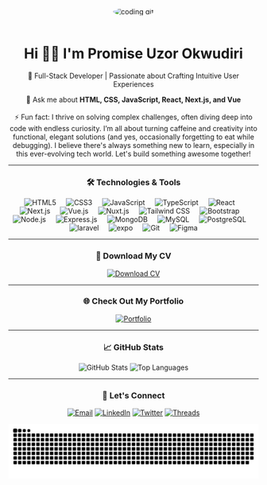 <div align="center">
  <img 
    src="https://media.giphy.com/media/L1R1tvI9svkIWwpVYr/giphy.gif?cid=ecf05e47rshhqkro5x3p5b7aui3bxk3hh22ndgwfv5dqsrhm&ep=v1_gifs_related&rid=giphy.gif&ct=g" 
    alt="coding gif" 
    height="150" 
    style="border-radius: 50%; overflow: hidden;" 
  />
</div>

<br>

<h1 align="center">Hi 👋🏽 I'm Promise Uzor Okwudiri</h1>

<p align="center">
  🚀 Full-Stack Developer | Passionate about Crafting Intuitive User Experiences
</p>

<p align="center">
  💬 Ask me about <strong>HTML, CSS, JavaScript, React, Next.js, and Vue</strong><br><br> 
  ⚡ Fun fact: I thrive on solving complex challenges, often diving deep into code with endless curiosity. I’m all about turning caffeine and creativity into functional, elegant solutions (and yes, occasionally forgetting to eat while debugging). I believe there's always something new to learn, especially in this ever-evolving tech world. Let's build something awesome together!
</p>

---

<h3 align="center">🛠️ Technologies & Tools</h3>

<div align="center">
  <img src="https://cdn.jsdelivr.net/gh/devicons/devicon/icons/html5/html5-original.svg" height="40" alt="HTML5" />
  <img width="12" />
  <img src="https://cdn.jsdelivr.net/gh/devicons/devicon/icons/css3/css3-original.svg" height="40" alt="CSS3" />
  <img width="12" />
  <img src="https://cdn.jsdelivr.net/gh/devicons/devicon/icons/javascript/javascript-original.svg" height="40" alt="JavaScript" />
  <img width="12" />
  <img src="https://cdn.jsdelivr.net/gh/devicons/devicon/icons/typescript/typescript-original.svg" height="40" alt="TypeScript" />
  <img width="12" />
  <img src="https://cdn.jsdelivr.net/gh/devicons/devicon/icons/react/react-original.svg" height="40" alt="React" />
  <img width="12" />
  <img src="https://cdn.jsdelivr.net/gh/devicons/devicon/icons/nextjs/nextjs-original.svg" height="40" alt="Next.js" />
  <img width="12" />
  <img src="https://cdn.jsdelivr.net/gh/devicons/devicon/icons/vuejs/vuejs-original.svg" height="40" alt="Vue.js" />
  <img width="12" />
  <img src="https://cdn.jsdelivr.net/gh/devicons/devicon/icons/nuxtjs/nuxtjs-original.svg" height="40" alt="Nuxt.js" />
  <img width="12" />
  <img src="https://cdn.jsdelivr.net/gh/devicons/devicon/icons/tailwindcss/tailwindcss-original-wordmark.svg" height="40" alt="Tailwind CSS" />
  <img width="12" />
  <img src="https://cdn.jsdelivr.net/gh/devicons/devicon/icons/bootstrap/bootstrap-original.svg" height="40" alt="Bootstrap" />
  <img width="12" />
  <img src="https://cdn.jsdelivr.net/gh/devicons/devicon/icons/nodejs/nodejs-original.svg" height="40" alt="Node.js" />
  <img width="12" />
  <img src="https://cdn.jsdelivr.net/gh/devicons/devicon/icons/express/express-original.svg" height="40" alt="Express.js" />
  <img width="12" />
  <img src="https://cdn.jsdelivr.net/gh/devicons/devicon/icons/mongodb/mongodb-original.svg" height="40" alt="MongoDB" />
  <img width="12" />
  <img src="https://cdn.jsdelivr.net/gh/devicons/devicon/icons/mysql/mysql-original.svg" height="40" alt="MySQL" />
  <img width="12" />
  <img src="https://cdn.jsdelivr.net/gh/devicons/devicon/icons/postgresql/postgresql-original.svg" height="40" alt="PostgreSQL" />
  <img width="12" />
  <img width="50" height="50" src="https://img.icons8.com/stickers/50/laravel.png" alt="laravel"/>
  <img width="12" />
  <img width="48" height="48" src="https://img.icons8.com/color/48/expo.png" alt="expo"/>
  <img width="12" />
  <img src="https://cdn.jsdelivr.net/gh/devicons/devicon/icons/git/git-original.svg" height="40" alt="Git" />
  <img width="12" />
  <img src="https://cdn.jsdelivr.net/gh/devicons/devicon/icons/figma/figma-original.svg" height="40" alt="Figma" />
</div>

---

<h3 align="center">📄 Download My CV</h3>

<p align="center">
  <a href="https://github.com/upovibe/upovibe/blob/main/CV.pdf" target="_blank">
    <img 
      src="https://img.shields.io/badge/Download%20CV-4CAF50?style=for-the-badge&logo=github&logoColor=white" 
      alt="Download CV" 
    />
  </a>
</p>

---

<h3 align="center">🌐 Check Out My Portfolio</h3>

<p align="center">
  <a href="https://upovibe.vercel.app/" target="_blank">
    <img 
      src="https://img.shields.io/badge/Portfolio-0077B5?style=for-the-badge&logo=vercel&logoColor=white" 
      alt="Portfolio" 
    />
  </a>
</p>

---

<h3 align="center">📈 GitHub Stats</h3>

<div align="center">
  <img src="https://github-readme-stats.vercel.app/api?username=upovibe&show_icons=true&theme=radical" height="150" alt="GitHub Stats" />
  <img src="https://github-readme-stats.vercel.app/api/top-langs/?username=upovibe&layout=compact&theme=radical" height="150" alt="Top Languages" />
</div>

---

<h3 align="center">💼 Let's Connect</h3>

<p align="center">
  <a href="mailto:uzorpromiseokwudiri@gmail.com"><img src="https://img.shields.io/badge/Email-D14836?style=for-the-badge&logo=gmail&logoColor=white" alt="Email" /></a>
  <a href="https://www.linkedin.com/in/upovibe"><img src="https://img.shields.io/badge/LinkedIn-0077B5?style=for-the-badge&logo=linkedin&logoColor=white" alt="LinkedIn" /></a>
  <a href="https://twitter.com/upovibe"><img src="https://img.shields.io/badge/Twitter-1DA1F2?style=for-the-badge&logo=twitter&logoColor=white" alt="Twitter" /></a>
  <a href="https://www.threads.net/@upovibe"><img src="https://img.shields.io/badge/Threads-000000?style=for-the-badge&logo=instagram&logoColor=white" alt="Threads" /></a>
</p>

<div align="center">
  <source
    media="(prefers-color-scheme: dark)"
    srcset="https://raw.githubusercontent.com/platane/snk/output/github-contribution-grid-snake-dark.svg"
  />
  <source
    media="(prefers-color-scheme: light)"
    srcset="https://raw.githubusercontent.com/platane/snk/output/github-contribution-grid-snake.svg"
  />
  <img
    alt="github contribution grid snake animation"
    src="https://raw.githubusercontent.com/platane/snk/output/github-contribution-grid-snake.svg"
  />
</div>

